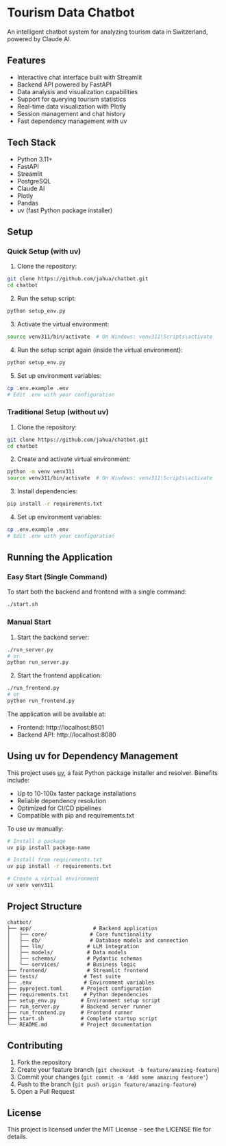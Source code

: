 # Tourism Data Chatbot

An intelligent chatbot system for analyzing tourism data in Switzerland, powered by Claude AI.

## Features

- Interactive chat interface built with Streamlit
- Backend API powered by FastAPI
- Data analysis and visualization capabilities
- Support for querying tourism statistics
- Real-time data visualization with Plotly
- Session management and chat history
- Fast dependency management with uv

## Tech Stack

- Python 3.11+
- FastAPI
- Streamlit
- PostgreSQL
- Claude AI
- Plotly
- Pandas
- uv (fast Python package installer)

## Setup

### Quick Setup (with uv)

1. Clone the repository:
```bash
git clone https://github.com/jahua/chatbot.git
cd chatbot
```

2. Run the setup script:
```bash
python setup_env.py
```

3. Activate the virtual environment:
```bash
source venv311/bin/activate  # On Windows: venv311\Scripts\activate
```

4. Run the setup script again (inside the virtual environment):
```bash
python setup_env.py
```

5. Set up environment variables:
```bash
cp .env.example .env
# Edit .env with your configuration
```

### Traditional Setup (without uv)

1. Clone the repository:
```bash
git clone https://github.com/jahua/chatbot.git
cd chatbot
```

2. Create and activate virtual environment:
```bash
python -m venv venv311
source venv311/bin/activate  # On Windows: venv311\Scripts\activate
```

3. Install dependencies:
```bash
pip install -r requirements.txt
```

4. Set up environment variables:
```bash
cp .env.example .env
# Edit .env with your configuration
```

## Running the Application

### Easy Start (Single Command)

To start both the backend and frontend with a single command:

```bash
./start.sh
```

### Manual Start

1. Start the backend server:
```bash
./run_server.py
# or
python run_server.py
```

2. Start the frontend application:
```bash
./run_frontend.py
# or
python run_frontend.py
```

The application will be available at:
- Frontend: http://localhost:8501
- Backend API: http://localhost:8080

## Using uv for Dependency Management

This project uses [uv](https://github.com/astral-sh/uv), a fast Python package installer and resolver. Benefits include:

- Up to 10-100x faster package installations
- Reliable dependency resolution
- Optimized for CI/CD pipelines
- Compatible with pip and requirements.txt

To use uv manually:

```bash
# Install a package
uv pip install package-name

# Install from requirements.txt
uv pip install -r requirements.txt

# Create a virtual environment
uv venv venv311
```

## Project Structure

```
chatbot/
├── app/                    # Backend application
│   ├── core/              # Core functionality
│   ├── db/                # Database models and connection
│   ├── llm/              # LLM integration
│   ├── models/           # Data models
│   ├── schemas/          # Pydantic schemas
│   └── services/         # Business logic
├── frontend/             # Streamlit frontend
├── tests/               # Test suite
├── .env                 # Environment variables
├── pyproject.toml      # Project configuration
├── requirements.txt     # Python dependencies
├── setup_env.py        # Environment setup script
├── run_server.py       # Backend server runner
├── run_frontend.py     # Frontend runner
├── start.sh            # Complete startup script
└── README.md           # Project documentation
```

## Contributing

1. Fork the repository
2. Create your feature branch (`git checkout -b feature/amazing-feature`)
3. Commit your changes (`git commit -m 'Add some amazing feature'`)
4. Push to the branch (`git push origin feature/amazing-feature`)
5. Open a Pull Request

## License

This project is licensed under the MIT License - see the LICENSE file for details.

